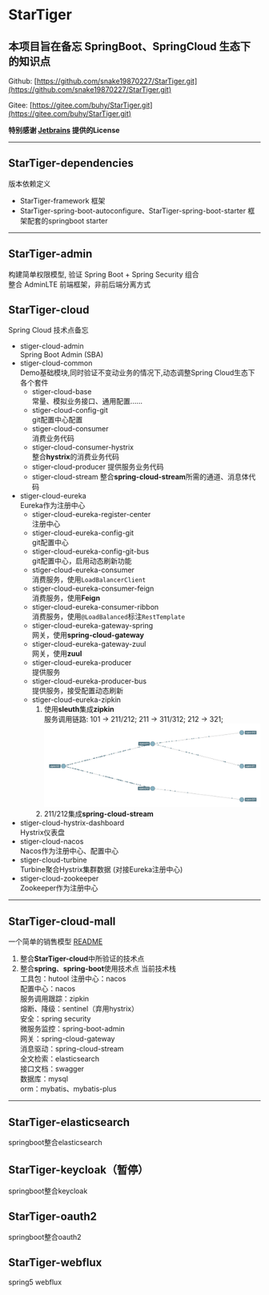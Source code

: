 # StarTiger

## 本项目旨在备忘 SpringBoot、SpringCloud 生态下的知识点

Github: [https://github.com/snake19870227/StarTiger.git](https://github.com/snake19870227/StarTiger.git)  

Gitee: [https://gitee.com/buhy/StarTiger.git](https://gitee.com/buhy/StarTiger.git)  

**特别感谢 [Jetbrains](https://www.jetbrains.com/?from=StarTiger) 提供的License**  

---

## StarTiger-dependencies

版本依赖定义
- StarTiger-framework
框架
- StarTiger-spring-boot-autoconfigure、StarTiger-spring-boot-starter
框架配套的springboot starter

---

## StarTiger-admin

构建简单权限模型, 验证 Spring Boot + Spring Security 组合  
整合 AdminLTE 前端框架，非前后端分离方式

## StarTiger-cloud

Spring Cloud 技术点备忘
- stiger-cloud-admin  
Spring Boot Admin (SBA)
- stiger-cloud-common  
Demo基础模块,同时验证不变动业务的情况下,动态调整Spring Cloud生态下各个套件
  - stiger-cloud-base  
  常量、模拟业务接口、通用配置......
  - stiger-cloud-config-git  
  git配置中心配置
  - stiger-cloud-consumer  
  消费业务代码
  - stiger-cloud-consumer-hystrix  
  整合**hystrix**的消费业务代码
  - stiger-cloud-producer
  提供服务业务代码
  - stiger-cloud-stream
  整合**spring-cloud-stream**所需的通道、消息体代码
- stiger-cloud-eureka  
Eureka作为注册中心
  - stiger-cloud-eureka-register-center  
  注册中心
  - stiger-cloud-eureka-config-git  
  git配置中心
  - stiger-cloud-eureka-config-git-bus  
  git配置中心，启用动态刷新功能
  - stiger-cloud-eureka-consumer  
  消费服务，使用`LoadBalancerClient`
  - stiger-cloud-eureka-consumer-feign  
  消费服务，使用**Feign**
  - stiger-cloud-eureka-consumer-ribbon  
  消费服务，使用`@LoadBalanced`标注`RestTemplate`
  - stiger-cloud-eureka-gateway-spring  
  网关，使用**spring-cloud-gateway**
  - stiger-cloud-eureka-gateway-zuul  
  网关，使用**zuul**
  - stiger-cloud-eureka-producer  
  提供服务
  - stiger-cloud-eureka-producer-bus  
  提供服务，接受配置动态刷新
  - stiger-cloud-eureka-zipkin  
    1. 使用**sleuth**集成**zipkin**  
    服务调用链路: 101 -> 211/212; 211 -> 311/312; 212 -> 321;  
    ![拓扑图](https://github.com/snake19870227/StarTiger/blob/master/StarTiger-cloud/stiger-cloud-eureka/doc/image/zipkin_router.jpg?raw=true)
    2. 211/212集成**spring-cloud-stream**
- stiger-cloud-hystrix-dashboard  
Hystrix仪表盘
- stiger-cloud-nacos  
Nacos作为注册中心、配置中心
- stiger-cloud-turbine  
Turbine聚合Hystrix集群数据  (对接Eureka注册中心)
- stiger-cloud-zookeeper  
Zookeeper作为注册中心
---
## StarTiger-cloud-mall
一个简单的销售模型 [README](./StarTiger-cloud-mall/README.md)
1. 整合**StarTiger-cloud**中所验证的技术点  
2. 整合**spring**、**spring-boot**使用技术点
当前技术栈  
工具包：hutool 
注册中心：nacos  
配置中心：nacos  
服务调用跟踪：zipkin  
熔断、降级：sentinel（弃用hystrix）  
安全：spring security  
微服务监控：spring-boot-admin  
网关：spring-cloud-gateway  
消息驱动：spring-cloud-stream  
全文检索：elasticsearch  
接口文档：swagger  
数据库：mysql  
orm：mybatis、mybatis-plus
---
## StarTiger-elasticsearch
springboot整合elasticsearch
## StarTiger-keycloak（暂停）
springboot整合keycloak
## StarTiger-oauth2
springboot整合oauth2
## StarTiger-webflux
spring5 webflux